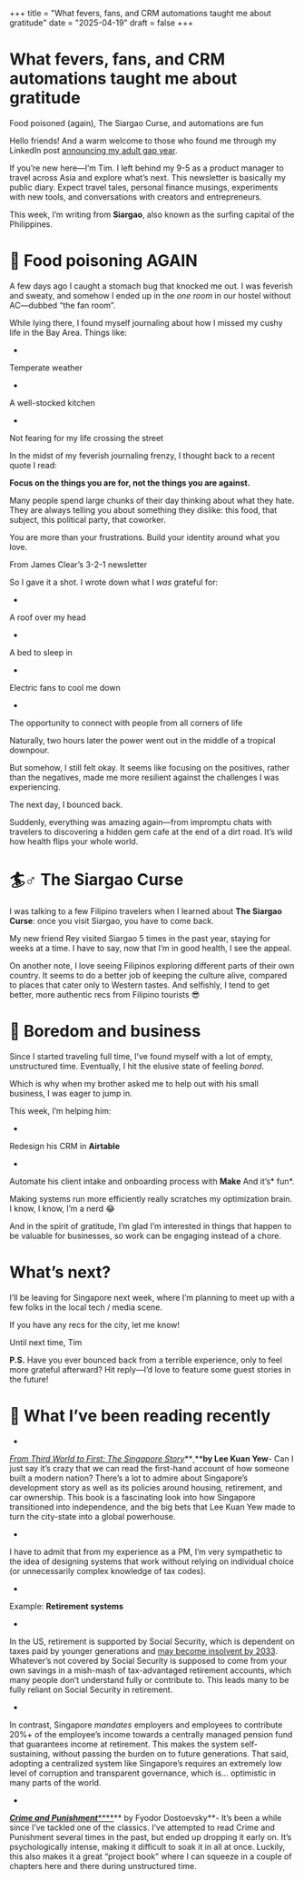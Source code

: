 +++
title = "What fevers, fans, and CRM automations taught me about gratitude"
date = "2025-04-19"
draft = false
+++

# What fevers, fans, and CRM automations taught me about gratitude

Food poisoned (again), The Siargao Curse, and automations are fun

[](https://www.facebook.com/sharer/sharer.php?u=https%3A%2F%2Ftimhuang.beehiiv.com%2Fp%2Fwhat-fevers-fans-and-crm-automations-taught-me-about-gratitude&utm_source=timhuang.beehiiv.com&utm_medium=newsletter&utm_campaign=what-fevers-fans-and-crm-automations-taught-me-about-gratitude&_bhlid=37c02f70c9973e2225a7463559ae7c5b2832edb5) [](https://twitter.com/intent/tweet?text=Food+poisoned+%28again%29%2C+The+Siargao+Curse%2C+and+automations+are+fun&url=https%3A%2F%2Ftimhuang.beehiiv.com%2Fp%2Fwhat-fevers-fans-and-crm-automations-taught-me-about-gratitude&utm_source=timhuang.beehiiv.com&utm_medium=newsletter&utm_campaign=what-fevers-fans-and-crm-automations-taught-me-about-gratitude&_bhlid=dc738269929b293f56771d4f35301836e6c9c92a) [](https://www.threads.net/intent/post?text=Food+poisoned+%28again%29%2C+The+Siargao+Curse%2C+and+automations+are+fun+https%3A%2F%2Ftimhuang.beehiiv.com%2Fp%2Fwhat-fevers-fans-and-crm-automations-taught-me-about-gratitude&utm_source=timhuang.beehiiv.com&utm_medium=newsletter&utm_campaign=what-fevers-fans-and-crm-automations-taught-me-about-gratitude&_bhlid=11b1337759bfa10d3b4bb9e36100cb43ce9d49af) [](https://www.linkedin.com/sharing/share-offsite?url=https%3A%2F%2Ftimhuang.beehiiv.com%2Fp%2Fwhat-fevers-fans-and-crm-automations-taught-me-about-gratitude&utm_source=timhuang.beehiiv.com&utm_medium=newsletter&utm_campaign=what-fevers-fans-and-crm-automations-taught-me-about-gratitude&_bhlid=d29145278df0f4e0c38ec0160346513526d35b7a)

Hello friends! And a warm welcome to those who found me through my LinkedIn post [announcing my adult gap year](https://www.linkedin.com/posts/timhuangg_one-month-ago-i-did-something-a-little-scaryi-activity-7318974553328599040-JBRH?utm_source=share&utm_medium=member_desktop&rcm=ACoAABtCX5wBlgNzGCanfVpJqb6UIAFE1UNhaNY&_bhlid=c35353abb2a9991a4e39bbdb41e2dae1007beb96).

If you’re new here—I’m Tim. I left behind my 9-5 as a product manager to travel across Asia and explore what’s next. This newsletter is basically my public diary. Expect travel tales, personal finance musings, experiments with new tools, and conversations with creators and entrepreneurs.

This week, I’m writing from **Siargao**, also known as the surfing capital of the Philippines.

# 🤒 Food poisoning AGAIN

A few days ago I caught a stomach bug that knocked me out. I was feverish and sweaty, and somehow I ended up in the *one room* in our hostel without AC—dubbed “the fan room”.

While lying there, I found myself journaling about how I missed my cushy life in the Bay Area. Things like:

-

Temperate weather

-

A well-stocked kitchen

-

Not fearing for my life crossing the street

In the midst of my feverish journaling frenzy, I thought back to a recent quote I read:

**Focus on the things you are for, not the things you are against.**

Many people spend large chunks of their day thinking about what they hate. They are always telling you about something they dislike: this food, that subject, this political party, that coworker.

You are more than your frustrations. Build your identity around what you love.

  From James Clear’s 3-2-1 newsletter

So I gave it a shot. I wrote down what I *was* grateful for:

-

A roof over my head

-

A bed to sleep in

-

Electric fans to cool me down

-

The opportunity to connect with people from all corners of life

Naturally, two hours later the power went out in the middle of a tropical downpour.

But somehow, I still felt okay. It seems like focusing on the positives, rather than the negatives, made me more resilient against the challenges I was experiencing.

The next day, I bounced back.

Suddenly, everything was amazing again—from impromptu chats with travelers to discovering a hidden gem cafe at the end of a dirt road. It’s wild how health flips your whole world.

# 🏄♂️ The Siargao Curse

I was talking to a few Filipino travelers when I learned about **The Siargao Curse**: once you visit Siargao, you have to come back.

My new friend Rey visited Siargao 5 times in the past year, staying for weeks at a time. I have to say, now that I’m in good health, I see the appeal.

On another note, I love seeing Filipinos exploring different parts of their own country. It seems to do a better job of keeping the culture alive, compared to places that cater only to Western tastes. And selfishly, I tend to get better, more authentic recs from Filipino tourists 😎

# 🧠 Boredom and business

Since I started traveling full time, I’ve found myself with a lot of empty, unstructured time. Eventually, I hit the elusive state of feeling *bored*.

Which is why when my brother asked me to help out with his small business, I was eager to jump in.

This week, I’m helping him:

-

Redesign his CRM in **Airtable**

-

Automate his client intake and onboarding process with **Make** And it’s* fun*.

Making systems run more efficiently really scratches my optimization brain. I know, I know, I’m a nerd 😂

And in the spirit of gratitude, I’m glad I’m interested in things that happen to be valuable for businesses, so work can be engaging instead of a chore.

# What’s next?

I’ll be leaving for Singapore next week, where I’m planning to meet up with a few folks in the local tech / media scene.

If you have any recs for the city, let me know!

Until next time,
Tim

**P.S.** Have you ever bounced back from a terrible experience, only to feel more grateful afterward? Hit reply—I’d love to feature some guest stories in the future!

# 📖 What I’ve been reading recently
-

*[From Third World to First: The Singapore Story](https://www.goodreads.com/book/show/144409.From_Third_World_to_First?utm_source=timhuang.beehiiv.com&utm_medium=newsletter&utm_campaign=what-fevers-fans-and-crm-automations-taught-me-about-gratitude&_bhlid=9ed79a5bd9120d802e6d8dd70eda7bce9c1d43dd)***[ ](https://www.goodreads.com/book/show/144409.From_Third_World_to_First?utm_source=timhuang.beehiiv.com&utm_medium=newsletter&utm_campaign=what-fevers-fans-and-crm-automations-taught-me-about-gratitude&_bhlid=84222553708948d1578ce149323e5161744e5569)****by Lee Kuan Yew**- Can I just say it’s crazy that we can read the first-hand account of how someone built a modern nation? There’s a lot to admire about Singapore’s development story as well as its policies around housing, retirement, and car ownership. This book is a fascinating look into how Singapore transitioned into independence, and the big bets that Lee Kuan Yew made to turn the city-state into a global powerhouse.

-

I have to admit that from my experience as a PM, I’m very sympathetic to the idea of designing systems that work without relying on individual choice (or unnecessarily complex knowledge of tax codes).

-

Example: **Retirement systems**

-

In the US, retirement is supported by Social Security, which is dependent on taxes paid by younger generations and [may become insolvent by 2033](https://budget.house.gov/press-release/social-security-and-medicare-continue-on-path-to-insolvency-trustees-confirm?utm_source=timhuang.beehiiv.com&utm_medium=newsletter&utm_campaign=what-fevers-fans-and-crm-automations-taught-me-about-gratitude&_bhlid=196988bb4e65532a81388cc56126df42dcd047d4). Whatever’s not covered by Social Security is supposed to come from your own savings in a mish-mash of tax-advantaged retirement accounts, which many people don’t understand fully or contribute to. This leads many to be fully reliant on Social Security in retirement.

-

In contrast, Singapore *mandates* employers and employees to contribute 20%+ of the employee’s income towards a centrally managed pension fund that guarantees income at retirement. This makes the system self-sustaining, without passing the burden on to future generations. That said, adopting a centralized system like Singapore’s requires an extremely low level of corruption and transparent governance, which is… optimistic in many parts of the world.

-

*[**Crime and Punishment**](https://www.goodreads.com/book/show/7144.Crime_and_Punishment?utm_source=timhuang.beehiiv.com&utm_medium=newsletter&utm_campaign=what-fevers-fans-and-crm-automations-taught-me-about-gratitude&_bhlid=cc3f7d9d8555bee228147fa89529ad01725ccce2)*[****](https://www.goodreads.com/book/show/7144.Crime_and_Punishment?utm_source=timhuang.beehiiv.com&utm_medium=newsletter&utm_campaign=what-fevers-fans-and-crm-automations-taught-me-about-gratitude&_bhlid=99dbccb1637b2946c24787d2a9ad4609472c0270)** by Fyodor Dostoevsky**- It’s been a while since I’ve tackled one of the classics. I’ve attempted to read Crime and Punishment several times in the past, but ended up dropping it early on. It’s psychologically intense, making it difficult to soak it in all at once. Luckily, this also makes it a great “project book” where I can squeeze in a couple of chapters here and there during unstructured time.
